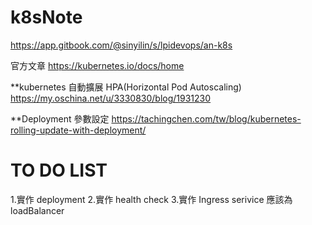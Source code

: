 # k8sNote
https://app.gitbook.com/@sinyilin/s/lpidevops/an-k8s

官方文章
https://kubernetes.io/docs/home



**kubernetes 自動擴展
HPA(Horizontal Pod Autoscaling)
https://my.oschina.net/u/3330830/blog/1931230

**Deployment 參數設定
https://tachingchen.com/tw/blog/kubernetes-rolling-update-with-deployment/


# TO DO LIST
1.實作 deployment
2.實作 health check
3.實作 Ingress serivice 應該為loadBalancer


